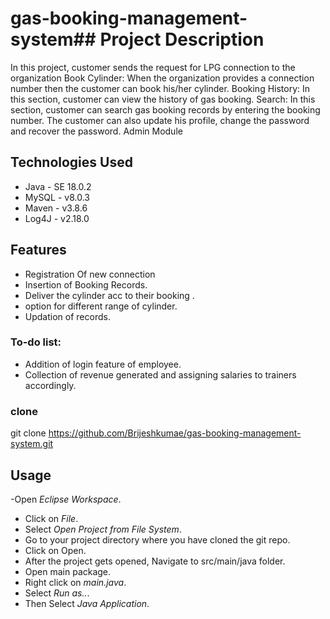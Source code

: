 # gas-booking-management-system## Project Description
 
In this project, customer sends the request for LPG connection to the organization Book Cylinder: When the organization provides a connection number then the customer can book his/her cylinder. Booking History: In this section, customer can view the history of gas booking. Search: In this section, customer can search gas booking records by entering the booking number. The customer can also update his profile, change the password and recover the password. Admin Module

## Technologies Used
- Java - SE 18.0.2
- MySQL - v8.0.3
- Maven - v3.8.6
- Log4J - v2.18.0
## Features

- Registration Of new connection
- Insertion of Booking Records.
- Deliver the cylinder acc to their booking .
- option for different range of cylinder.
- Updation of records.

### To-do list:

- Addition of login feature of employee.
- Collection of revenue generated and assigning salaries to trainers accordingly.

### clone
git clone https://github.com/Brijeshkumae/gas-booking-management-system.git

## Usage
-Open *Eclipse Workspace*.
- Click on *File*.
- Select *Open Project from File System*.
- Go to your project directory where you have cloned the git repo.
- Click on Open.
- After the project gets opened, Navigate to src/main/java folder.
- Open main package.
- Right click on *main.java*.
- Select *Run as..*.
- Then Select *Java Application*.
